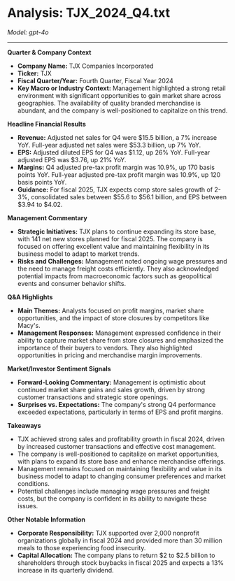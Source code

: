 # Analysis: TJX_2024_Q4.txt

*Model: gpt-4o*

---

**Quarter & Company Context**

- **Company Name:** TJX Companies Incorporated
- **Ticker:** TJX
- **Fiscal Quarter/Year:** Fourth Quarter, Fiscal Year 2024
- **Key Macro or Industry Context:** Management highlighted a strong retail environment with significant opportunities to gain market share across geographies. The availability of quality branded merchandise is abundant, and the company is well-positioned to capitalize on this trend.

**Headline Financial Results**

- **Revenue:** Adjusted net sales for Q4 were $15.5 billion, a 7% increase YoY. Full-year adjusted net sales were $53.3 billion, up 7% YoY.
- **EPS:** Adjusted diluted EPS for Q4 was $1.12, up 26% YoY. Full-year adjusted EPS was $3.76, up 21% YoY.
- **Margins:** Q4 adjusted pre-tax profit margin was 10.9%, up 170 basis points YoY. Full-year adjusted pre-tax profit margin was 10.9%, up 120 basis points YoY.
- **Guidance:** For fiscal 2025, TJX expects comp store sales growth of 2-3%, consolidated sales between $55.6 to $56.1 billion, and EPS between $3.94 to $4.02.

**Management Commentary**

- **Strategic Initiatives:** TJX plans to continue expanding its store base, with 141 net new stores planned for fiscal 2025. The company is focused on offering excellent value and maintaining flexibility in its business model to adapt to market trends.
- **Risks and Challenges:** Management noted ongoing wage pressures and the need to manage freight costs efficiently. They also acknowledged potential impacts from macroeconomic factors such as geopolitical events and consumer behavior shifts.

**Q&A Highlights**

- **Main Themes:** Analysts focused on profit margins, market share opportunities, and the impact of store closures by competitors like Macy's.
- **Management Responses:** Management expressed confidence in their ability to capture market share from store closures and emphasized the importance of their buyers to vendors. They also highlighted opportunities in pricing and merchandise margin improvements.

**Market/Investor Sentiment Signals**

- **Forward-Looking Commentary:** Management is optimistic about continued market share gains and sales growth, driven by strong customer transactions and strategic store openings.
- **Surprises vs. Expectations:** The company's strong Q4 performance exceeded expectations, particularly in terms of EPS and profit margins.

**Takeaways**

- TJX achieved strong sales and profitability growth in fiscal 2024, driven by increased customer transactions and effective cost management.
- The company is well-positioned to capitalize on market opportunities, with plans to expand its store base and enhance merchandise offerings.
- Management remains focused on maintaining flexibility and value in its business model to adapt to changing consumer preferences and market conditions.
- Potential challenges include managing wage pressures and freight costs, but the company is confident in its ability to navigate these issues.

**Other Notable Information**

- **Corporate Responsibility:** TJX supported over 2,000 nonprofit organizations globally in fiscal 2024 and provided more than 30 million meals to those experiencing food insecurity.
- **Capital Allocation:** The company plans to return $2 to $2.5 billion to shareholders through stock buybacks in fiscal 2025 and expects a 13% increase in its quarterly dividend.